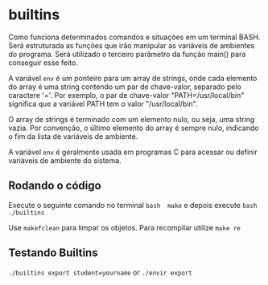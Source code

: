 # builtins
Como funciona determinados comandos e situações em um terminal BASH. Será estruturada as funções que irão manipular as variáveis de ambientes do programa. Será utilizado o terceiro parâmetro da função main() para conseguir esse feito.

A variável `env` é um ponteiro para um array de strings, onde cada elemento do array é uma string contendo um par de chave-valor, separado pelo caractere '='. Por exemplo, o par de chave-valor "PATH=/usr/local/bin" significa que a variável PATH tem o valor "/usr/local/bin".

O array de strings é terminado com um elemento nulo, ou seja, uma string vazia. Por convenção, o último elemento do array é sempre nulo, indicando o fim da lista de variáveis de ambiente.

A variável `env` é geralmente usada em programas C para acessar ou definir variáveis de ambiente do sistema.

## Rodando o código
Execute o seguinte comando no terminal ```bash 
make```  e depois execute ```bash 
./builtins```

Use ```makefclean``` para limpar os objetos. Para recompilar utilize ```make re```

## Testando Builtins

`./builtins export student=yourname` or `./envir export`
